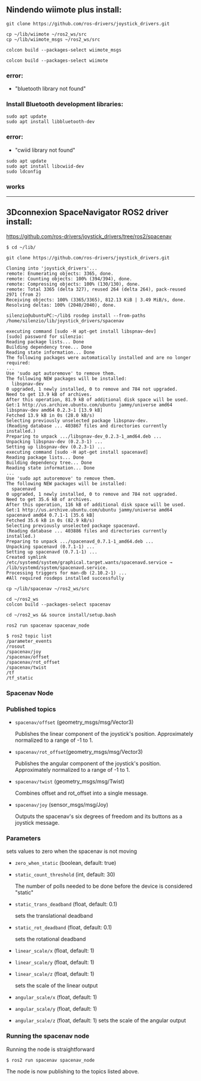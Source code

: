 ## Nindendo wiimote plus install:

```
git clone https://github.com/ros-drivers/joystick_drivers.git
```

```
cp ~/lib/wiimote ~/ros2_ws/src
cp ~/lib/wiimote_msgs ~/ros2_ws/src
```

```
colcon build --packages-select wiimote_msgs
```

```
colcon build --packages-select wiimote
```
### error:
- "bluetooth library not found"

### Install Bluetooth development libraries:
```
sudo apt update
sudo apt install libbluetooth-dev
```

### error:
- "cwiid library not found"

```
sudo apt update
sudo apt install libcwiid-dev
sudo ldconfig
```

### works

__________


## 3Dconnexion SpaceNavigator ROS2 driver install:

https://github.com/ros-drivers/joystick_drivers/tree/ros2/spacenav


```
$ cd ~/lib/
```

```
git clone https://github.com/ros-drivers/joystick_drivers.git
```

```
Cloning into 'joystick_drivers'...
remote: Enumerating objects: 3365, done.
remote: Counting objects: 100% (394/394), done.
remote: Compressing objects: 100% (130/130), done.
remote: Total 3365 (delta 327), reused 264 (delta 264), pack-reused 2971 (from 2)
Receiving objects: 100% (3365/3365), 812.13 KiB | 3.49 MiB/s, done.
Resolving deltas: 100% (2040/2040), done.
```
```
silenzio@ubuntuPC:~/lib$ rosdep install --from-paths /home/silenzio/lib/joystick_drivers/spacenav
```
```
executing command [sudo -H apt-get install libspnav-dev]
[sudo] password for silenzio: 
Reading package lists... Done
Building dependency tree... Done
Reading state information... Done
The following packages were automatically installed and are no longer required:
...
Use 'sudo apt autoremove' to remove them.
The following NEW packages will be installed:
  libspnav-dev
0 upgraded, 1 newly installed, 0 to remove and 784 not upgraded.
Need to get 13.9 kB of archives.
After this operation, 81.9 kB of additional disk space will be used.
Get:1 http://us.archive.ubuntu.com/ubuntu jammy/universe amd64 libspnav-dev amd64 0.2.3-1 [13.9 kB]
Fetched 13.9 kB in 0s (28.0 kB/s)       
Selecting previously unselected package libspnav-dev.
(Reading database ... 403867 files and directories currently installed.)
Preparing to unpack .../libspnav-dev_0.2.3-1_amd64.deb ...
Unpacking libspnav-dev (0.2.3-1) ...
Setting up libspnav-dev (0.2.3-1) ...
executing command [sudo -H apt-get install spacenavd]
Reading package lists... Done
Building dependency tree... Done
Reading state information... Done
...
Use 'sudo apt autoremove' to remove them.
The following NEW packages will be installed:
  spacenavd
0 upgraded, 1 newly installed, 0 to remove and 784 not upgraded.
Need to get 35.6 kB of archives.
After this operation, 116 kB of additional disk space will be used.
Get:1 http://us.archive.ubuntu.com/ubuntu jammy/universe amd64 spacenavd amd64 0.7.1-1 [35.6 kB]
Fetched 35.6 kB in 0s (82.9 kB/s)   
Selecting previously unselected package spacenavd.
(Reading database ... 403886 files and directories currently installed.)
Preparing to unpack .../spacenavd_0.7.1-1_amd64.deb ...
Unpacking spacenavd (0.7.1-1) ...
Setting up spacenavd (0.7.1-1) ...
Created symlink /etc/systemd/system/graphical.target.wants/spacenavd.service → /lib/systemd/system/spacenavd.service.
Processing triggers for man-db (2.10.2-1) ...
#All required rosdeps installed successfully
```

```
cp ~/lib/spacenav ~/ros2_ws/src
```

```
cd ~/ros2_ws
colcon build --packages-select spacenav
```

```
cd ~/ros2_ws && source install/setup.bash
```

```
ros2 run spacenav spacenav_node
```

```
$ ros2 topic list
/parameter_events
/rosout
/spacenav/joy
/spacenav/offset
/spacenav/rot_offset
/spacenav/twist
/tf
/tf_static
```



### Spacenav Node
### Published topics
* `spacenav/offset` (geometry_msgs/msg/Vector3)

   Publishes the linear component of the joystick's position. Approximately normalized to a range of -1 to 1.
* `spacenav/rot_offset`(geometry_msgs/msg/Vector3)

   Publishes the angular component of the joystick's position. Approximately normalized to a range of -1 to 1.
* `spacenav/twist` (geometry_msgs/msg/Twist)

   Combines offset and rot_offset into a single message.
* `spacenav/joy` (sensor_msgs/msg/Joy)

   Outputs the spacenav's six degrees of freedom and its buttons as a joystick message.

### Parameters
   sets values to zero when the spacenav is not moving
* `zero_when_static` (boolean, default: true)
* `static_count_threshold` (int, default: 30)

   The number of polls needed to be done before the device is considered "static"
* `static_trans_deadband` (float, default: 0.1)

   sets the translational deadband
* `static_rot_deadband` (float, default: 0.1)

   sets the rotational deadband
* `linear_scale/x` (float, default: 1)
* `linear_scale/y` (float, default: 1)
* `linear_scale/z` (float, default: 1)

   sets the scale of the linear output
* `angular_scale/x` (float, default: 1)
* `angular_scale/y` (float, default: 1)
* `angular_scale/z` (float, default: 1)
   sets the scale of the angular output

### Running the spacenav node

Running the node is straightforward
```
$ ros2 run spacenav spacenav_node
```
The node is now publishing to the topics listed above.

